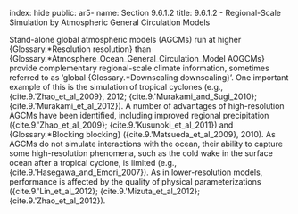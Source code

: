index: hide
public: ar5-
name: Section 9.6.1.2
title: 9.6.1.2 - Regional-Scale Simulation by Atmospheric General Circulation Models

Stand-alone global atmospheric models (AGCMs) run at higher {Glossary.*Resolution resolution} than {Glossary.*Atmosphere_Ocean_General_Circulation_Model AOGCMs} provide complementary regional-scale climate information, sometimes referred to as ‘global {Glossary.*Downscaling downscaling}’. One important example of this is the simulation of tropical cyclones (e.g., {cite.9.'Zhao_et_al_2009}, 2012; {cite.9.'Murakami_and_Sugi_2010}; {cite.9.'Murakami_et_al_2012}). A number of advantages of high-resolution AGCMs have been identified, including improved regional precipitation ({cite.9.'Zhao_et_al_2009}; {cite.9.'Kusunoki_et_al_2011}) and {Glossary.*Blocking blocking} ({cite.9.'Matsueda_et_al_2009}, 2010). As AGCMs do not simulate interactions with the ocean, their ability to capture some high-resolution phenomena, such as the cold wake in the surface ocean after a tropical cyclone, is limited (e.g., {cite.9.'Hasegawa_and_Emori_2007}). As in lower-resolution models, performance is affected by the quality of physical parameterizations ({cite.9.'Lin_et_al_2012}; {cite.9.'Mizuta_et_al_2012}; {cite.9.'Zhao_et_al_2012}).
